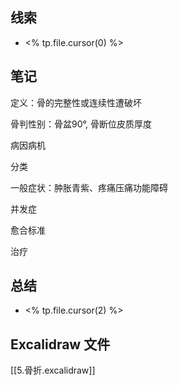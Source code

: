 ## 线索

- <% tp.file.cursor(0) %>

## 笔记
定义：骨的完整性或连续性遭破坏

骨判性别：骨盆90°,
骨断位皮质厚度

病因病机

分类

一般症状：肿胀青紫、疼痛压痛功能障碍

并发症

愈合标准

治疗
## 总结

- <% tp.file.cursor(2) %>

## Excalidraw 文件

[[5.骨折.excalidraw]]

